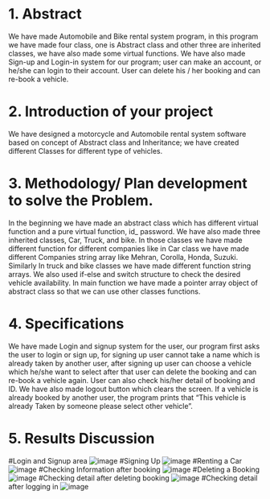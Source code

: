 # 1. Abstract
 We have made Automobile and Bike rental system program, in this program we have 
made four class, one is Abstract class and other three are inherited classes, we have also 
made some virtual functions. We have also made Sign-up and Login-in system for our 
program; user can make an account, or he/she can login to their account. User can delete 
his / her booking and can re-book a vehicle. 
# 2. Introduction of your project
We have designed a motorcycle and Automobile rental system software based 
on concept of Abstract class and Inheritance; we have created different Classes 
for different type of vehicles.
# 3. Methodology/ Plan development to solve the Problem.
In the beginning we have made an abstract class which has different virtual 
function and a pure virtual function, id_ password. We have also made three 
inherited classes, Car, Truck, and bike. In those classes we have made 
different function for different companies like in Car class we have made 
different Companies string array like Mehran, Corolla, Honda, Suzuki. 
Similarly In truck and bike classes we have made different function string 
arrays. We also used if-else and switch structure to check the desired vehicle 
availability. In main function we have made a pointer array object of abstract
class so that we can use other classes functions. 
# 4. Specifications
We have made Login and signup system for the user, our program first asks the 
user to login or sign up, for signing up user cannot take a name which is already 
taken by another user, after signing up user can choose a vehicle which he/she 
want to select after that user can delete the booking and can re-book a vehicle 
again. User can also check his/her detail of booking and ID. We have also made 
logout button which clears the screen. If a vehicle is already booked by another 
user, the program prints that “This vehicle is already Taken by someone please 
select other vehicle”.
# 5.  Results Discussion
#Login and Signup area
![image](https://user-images.githubusercontent.com/91987110/193240088-0f8182bf-f043-4957-9894-976a0667b936.png)
#Signing Up
![image](https://user-images.githubusercontent.com/91987110/193240316-99fd8193-ad0d-473b-9b73-7497de496238.png)
#Renting a Car
![image](https://user-images.githubusercontent.com/91987110/193240386-a41e24e3-502d-4aee-a9d2-6e5dc6c79b8b.png)
#Checking Information after booking
![image](https://user-images.githubusercontent.com/91987110/193240446-1d03981f-cdfc-4c17-8563-e946c1a148af.png)
#Deleting a Booking
![image](https://user-images.githubusercontent.com/91987110/193240507-2760087d-7011-4bc2-a91d-d0c4057c72b9.png)
#Checking detail after deleting booking
![image](https://user-images.githubusercontent.com/91987110/193240559-61428919-0966-4b46-9b53-8a334a5017d1.png)
#Checking detail after logging in
![image](https://user-images.githubusercontent.com/91987110/193240632-752ebf57-7cb5-4d2d-a547-9cd0f4c049d1.png)

